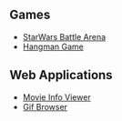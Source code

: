 ## Games

- [StarWars Battle Arena](https://rdhenderson.github.io/StarWars)
- [Hangman Game](https://rdhenderson.github.io/HangMan)


## Web Applications
- [Movie Info Viewer](https://rdhenderson.github.io/MovieListing)
- [Gif Browser](https://rdhenderson.github.io/GifTastic)

